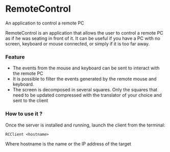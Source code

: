 # RemoteControl

An application to control a remote PC

RemoteControl is an application that allows the user to control a remote PC as if he
was seating in front of it. It can be useful if you have a PC with no screen, keyboard
or mouse connected, or simply if it is too far away.

### Feature

* The events from the mouse and keyboard can be sent to interact with the remote PC
* It is possible to filter the events generated by the remote mouse and keyboard.
* The screen is decomposed in several squares. Only the squares that need to be updated
compressed with the translator of your choice and sent to the client


### How to use it ?

Once the server is installed and running, launch the client from the terminal:

```
RCClient <hostname>
```

Where hostname is the name or the IP address of the target


